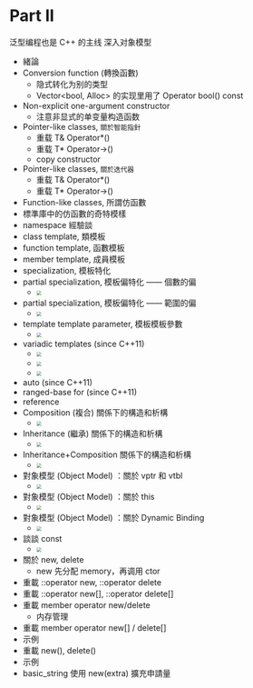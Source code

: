 # Part II 

泛型编程也是 C++ 的主线
深入对象模型

* 緒論 
* Conversion function (轉換函數) 
  * 隐式转化为别的类型
  * Vector<bool, Alloc> 的实现里用了 Operator bool() const
* Non-explicit one-argument constructor 
  * 注意非显式的单变量构造函数
* Pointer-like classes, `關於智能指針 `
  * 重载 T& Operator*()
  * 重载 T* Operator->()
  * copy constructor
* Pointer-like classes, `關於迭代器 `
  * 重载 T& Operator*()
  * 重载 T* Operator->()
* Function-like classes, 所謂仿函數 
* 標準庫中的仿函數的奇特模樣 
* namespace 經驗談 
* class template, 類模板 
* function template, 函數模板 
* member template, 成員模板 
* specialization, 模板特化 
* partial specialization, 模板偏特化 —— 個數的偏 
  * <img src="Media/CPP面向对象Part2/限定部分%20type.png" style="zoom:50%;" />
* partial specialization, 模板偏特化 —— 範圍的偏 
  * <img src="Media/CPP面向对象Part2/2020-08-17-00-00-24.png" style="zoom:50%;" />
* template template parameter, 模板模板參數 
  * <img src="Media/CPP面向对象Part2/2020-08-17-00-01-21.png" style="zoom:50%;" />
* variadic templates (since C++11) 
  * <img src="Media/CPP面向对象Part2/2020-08-29-22-26-35.png" style="zoom:50%;" />
  * <img src="Media/CPP面向对象Part2/2020-08-29-22-27-52.png" style="zoom:50%;" />
  * <img src="Media/CPP面向对象Part2/2020-08-17-00-03-04.png" style="zoom:50%;" />
* auto (since C++11) 
* ranged-base for (since C++11) 
* reference 
* Composition (複合) 關係下的構造和析構 
  * <img src="Media/CPP面向对象Part2/2020-08-29-22-31-37.png" style="zoom:50%;" />
* Inheritance (繼承) 關係下的構造和析構 
  * <img src="Media/CPP面向对象Part2/2020-08-29-22-32-08.png" style="zoom:50%;" />
* Inheritance+Composition 關係下的構造和析構 
  * <img src="Media/CPP面向对象Part2/2020-08-29-22-32-26.png" style="zoom:50%;" />
* 對象模型 (Object Model) ：關於 vptr 和 vtbl 
  * <img src="Media/CPP面向对象Part2/2020-08-29-22-34-03.png" style="zoom:50%;" />
* 對象模型 (Object Model) ：關於 this 
  * <img src="Media/CPP面向对象Part2/2020-08-29-22-37-55.png" style="zoom:50%;" />
* 對象模型 (Object Model) ：關於 Dynamic Binding 
  * <img src="Media/CPP面向对象Part2/2020-08-29-22-39-18.png" style="zoom:50%;" />
* 談談 const 
  * <img src="Media/CPP面向对象Part2/2020-08-29-22-41-12.png" style="zoom:50%;" />
* 關於 new, delete 
  * new 先分配 memory，再调用 ctor
* 重載 ::operator new, ::operator delete 
* 重載 ::operator new[], ::operator delete[] 
* 重載 member operator new/delete 
  * 内存管理
* 重載 member operator new[] / delete[] 
* 示例 
* 重載 new(), delete() 
* 示例 
* basic_string 使用 new(extra) 擴充申請量
